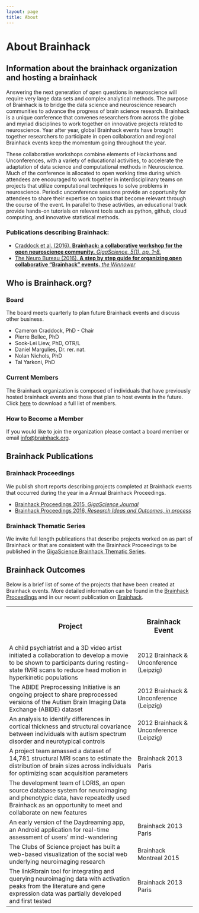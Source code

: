 ```yaml
---
layout: page
title: About
---
```


# About Brainhack

## Information about the brainhack organization and hosting a brainhack

Answering the next generation of open questions in neuroscience will require very large data sets and complex analytical methods. The purpose of Brainhack is to bridge the data science and neuroscience research communities to advance the progress of brain science research. Brainhack is a unique conference that convenes researchers from across the globe and myriad disciplines to work together on innovative projects related to neuroscience. Year after year, global Brainhack events have brought together researchers to participate in open collaboration and regional Brainhack events keep the momentum going throughout the year.

These collaborative workshops combine elements of Hackathons and Unconferences, with a variety of educational activities, to accelerate the adaptation of data science and computational methods in Neuroscience. Much of the conference is allocated to open working time during which attendees are encouraged to work together in interdisciplinary teams on projects that utilize computational techniques to solve problems in neuroscience. Periodic unconference sessions provide an opportunity for attendees to share their expertise on topics that become relevant through the course of the event. In parallel to these activities, an educational track provide hands-on tutorials on relevant tools such as python, github, cloud computing, and innovative statistical methods.

### Publications describing Brainhack:

<ul>
  <li><a href="http://dx.doi.org/10.1186/s13742-016-0121-x">Craddock et al. (2016). <strong>Brainhack: a collaborative workshop for the open neuroscience community.</strong> <em>GigaScience, 5(1), pp. 1–8.</em></a></li>
  <li><a href="https://thewinnower.com/papers/5577-a-step-by-step-guide-for-organizing-open-collaborative-brainhack-events">The Neuro Bureau (2016). <strong>A step by step guide for organizing open collaborative “Brainhack” events.</strong> <em>the Winnower</em></a></li>
</ul>

## Who is Brainhack.org?

### Board
The board meets quarterly to plan future Brainhack events and discuss other business.  

<ul>
  <li>Cameron Craddock, PhD - Chair</li>
  <li>Pierre Bellec, PhD</li>
  <li>Sook-Lei Liew, PhD, OTR/L</li>
  <li>Daniel Margulies, Dr. rer. nat.</li>
  <li>Nolan Nichols, PhD</li>
  <li>Tal Yarkoni, PhD</li>
</ul>

### Current Members
The Brainhack organization is composed of individuals that have previously hosted brainhack events and those that plan to host events in the future. Click [here](/list_of_brainhack_members.xls) to download a full list of members.

### How to Become a Member

If you would like to join the organization please contact a board member or email [info@brainhack.org](mailto:info@brainhack.org).

## Brainhack Publications

### Brainhack Proceedings
We publish short reports describing projects completed at Brainhack events that occurred during the year in a Annual Brainhack Proceedings.
<ul>
<li><a href="http://gigascience.biomedcentral.com/articles/10.1186/s13742-016-0147-0">Brainhack Proceedings 2015, <em>GigaScience Journal</em></a></li>
<li><a href="http://riojournal.com/browse_user_collection_documents?collection_id=6">Brainhack Proceedings 2016, <em>Research Ideas and Outcomes, in process</em></a></li>
</ul>

### Brainhack Thematic Series

We invite full length publications that describe projects worked on as part of Brainhack or that are consistent with the Brainhack Proceedings to be published in the [GigaScience Brainhack Thematic Series](https://academic.oup.com/gigascience/pages/brainhack_open_tools_for_brain_science).

## Brainhack Outcomes
Below is a brief list of some of the projects that have been created at Brainhack events. More detailed information can be found in the [Brainhack Proceedings](https://gigascience.biomedcentral.com/articles/10.1186/s13742-016-0147-0) and in our recent publication on [Brainhack](https://gigascience.biomedcentral.com/articles/10.1186/s13742-016-0121-x).

  <table id="projectgrid" >
    <tr>
      <th><h3>Project</h3></th>
      <th><h3>Brainhack Event</h3></th>
    </tr>
    <tr>
      <td>A child psychiatrist and a 3D video artist initiated a collaboration to develop a movie to be shown to participants during resting-state fMRI scans to reduce head motion in hyperkinetic populations</td>
      <td>2012 Brainhack &amp; Unconference (Leipzig)</td>
    </tr>
    <tr>
      <td>The ABIDE Preprocessing Initiative is an ongoing project to share preprocessed versions of the Autism Brain Imaging Data Exchange (ABIDE) dataset</td>
      <td>2012 Brainhack &amp; Unconference (Leipzig)</td>
    </tr>
    <tr>
      <td>An analysis to identify differences in cortical thickness and structural covariance between individuals with autism spectrum disorder and neurotypical controls</td>
      <td>2012 Brainhack &amp; Unconference (Leipzig)</td>
    </tr>
    <tr>
      <td>A project team amassed a dataset of 14,781 structural MRI scans to estimate the distribution of brain sizes across individuals for optimizing scan acquisition parameters</td>
      <td>Brainhack 2013 Paris</td>
    </tr>
    <tr>
      <td>The development team of LORIS, an open source database system for neuroimaging and phenotypic data, have repeatedly used Brainhack as an opportunity to meet and collaborate on new features</td>
      <td></td>
    </tr>
    <tr>
      <td>An early version of the Daydreaming app, an Android application for real-time assessment of users' mind-wandering</td>
      <td>Brainhack 2013 Paris</td>
    </tr>
    <tr>
      <td>The Clubs of Science project has built a web-based visualization of the social web underlying neuroimaging research</td>
      <td>Brainhack Montreal 2015</td>
    </tr>
    <tr>
      <td>The linkRbrain tool for integrating and querying neuroimaging data with activation peaks from the literature and gene expression data was partially developed and first tested</td>
      <td>Brainhack 2013 Paris</td>
    </tr>
  </table>
  <!-- <div class="spacer"></div> -->
